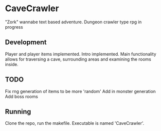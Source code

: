 # CaveCrawler
"Zork" wannabe text based adventure.
Dungeon crawler type rpg in progress

## Development
Player and player items implemented.
Intro implemented.
Main functionality allows for traversing a cave, surrounding areas and examining the rooms inside.

## TODO
Fix rng generation of items to be more 'random'
Add in monster generation
Add boss rooms

## Running
Clone the repo, run the makefile. Executable is named 'CaveCrawler'. 
